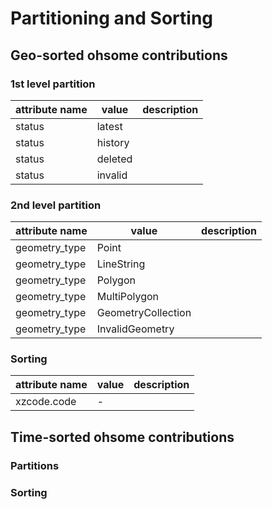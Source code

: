 # Partitioning and Sorting

## Geo-sorted ohsome contributions

### 1st level partition

| attribute name | value   | description |
|----------------|---------|-------------|
| status         | latest  |             |
| status         | history |             |
| status         | deleted |             |
| status         | invalid |             |


### 2nd level partition

| attribute name | value              | description |
|----------------|--------------------|-------------|
| geometry_type  | Point              |             |
| geometry_type  | LineString         |             |
| geometry_type  | Polygon            |             |
| geometry_type  | MultiPolygon       |             |
| geometry_type  | GeometryCollection |             |
| geometry_type  | InvalidGeometry    |             |


### Sorting

| attribute name | value | description |
|----------------|-------|-------------|
| xzcode.code    | -     |             |



## Time-sorted ohsome contributions

### Partitions


### Sorting